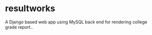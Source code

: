 resultworks
===========

A Django based web app using MySQL back end for rendering college grade report..